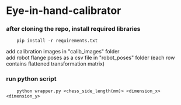 # Eye-in-hand-calibrator


### after cloning the repo, install required libraries
        pip install -r requirements.txt


add calibration images in "calib_images" folder  
add robot flange poses as a csv file in "robot_poses" folder (each row contains flattened transformation matrix)

### run python script
        python wrapper.py <chess_side_length(mm)> <dimension_x> <dimension_y>




